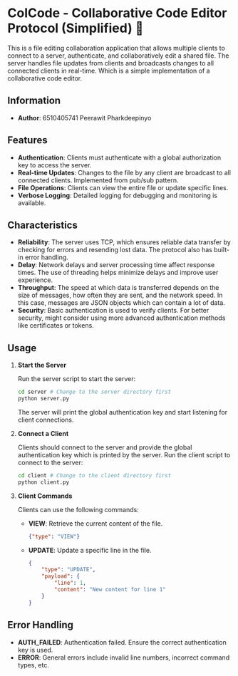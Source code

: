 # ColCode - Collaborative Code Editor Protocol (Simplified) 📝

This is a file editing collaboration application that allows multiple clients to connect to a server, authenticate, and collaboratively edit a shared file. The server handles file updates from clients and broadcasts changes to all connected clients in real-time. Which is a simple implementation of a collaborative code editor.

## Information
- **Author**: 6510405741 Peerawit Pharkdeepinyo

## Features

- **Authentication**: Clients must authenticate with a global authorization key to access the server.
- **Real-time Updates**: Changes to the file by any client are broadcast to all connected clients. Implemented from pub/sub pattern.
- **File Operations**: Clients can view the entire file or update specific lines.
- **Verbose Logging**: Detailed logging for debugging and monitoring is available.

## Characteristics

- **Reliability**: The server uses TCP, which ensures reliable data transfer by checking for errors and resending lost data. The protocol also has built-in error handling.
- **Delay**: Network delays and server processing time affect response times. The use of threading helps minimize delays and improve user experience.
- **Throughput**: The speed at which data is transferred depends on the size of messages, how often they are sent, and the network speed. In this case, messages are JSON objects which can contain a lot of data.
- **Security**: Basic authentication is used to verify clients. For better security, might consider using more advanced authentication methods like certificates or tokens.

## Usage

1. **Start the Server**

   Run the server script to start the server:

   ```bash
   cd server # Change to the server directory first
   python server.py
   ```

   The server will print the global authentication key and start listening for client connections.

2. **Connect a Client**

   Clients should connect to the server and provide the global authentication key which is printed by the server. Run the client script to connect to the server:

   ```bash
   cd client # Change to the client directory first
   python client.py
   ```

3. **Client Commands**

   Clients can use the following commands:

   - **VIEW**: Retrieve the current content of the file.

     ```json
     {"type": "VIEW"}
     ```

   - **UPDATE**: Update a specific line in the file.

     ```json
     {
         "type": "UPDATE",
         "payload": {
             "line": 1,
             "content": "New content for line 1"
         }
     }
     ```

## Error Handling

- **AUTH_FAILED**: Authentication failed. Ensure the correct authentication key is used.
- **ERROR**: General errors include invalid line numbers, incorrect command types, etc.
